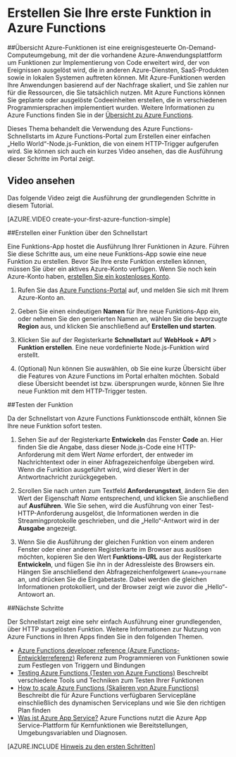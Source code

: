 <properties
   pageTitle="Erstellen Sie Ihre erste Funktion in Azure Functions | Microsoft Azure"
   description="Erstellen Sie erste Funktion in Azure Functions, einer serverlosen Anwendung, in weniger als zwei Minuten."
   services="functions"
   documentationCenter="na"
   authors="ggailey777"
   manager="erikre"
   editor=""
   tags=""
   />

<tags
   ms.service="functions"
   ms.devlang="multiple"
   ms.topic="hero-article"
   ms.tgt_pltfrm="multiple"
   ms.workload="na"
   ms.date="05/05/2016"
   ms.author="glenga"/>

# Erstellen Sie Ihre erste Funktion in Azure Functions

##Übersicht
Azure-Funktionen ist eine ereignisgesteuerte On-Demand-Computeumgebung, mit der die vorhandene Azure-Anwendungsplattform um Funktionen zur Implementierung von Code erweitert wird, der von Ereignissen ausgelöst wird, die in anderen Azure-Diensten, SaaS-Produkten sowie in lokalen Systemen auftreten können. Mit Azure-Funktionen werden Ihre Anwendungen basierend auf der Nachfrage skaliert, und Sie zahlen nur für die Ressourcen, die Sie tatsächlich nutzen. Mit Azure Functions können Sie geplante oder ausgelöste Codeeinheiten erstellen, die in verschiedenen Programmiersprachen implementiert wurden. Weitere Informationen zu Azure Functions finden Sie in der [Übersicht zu Azure Functions](functions-overview.md).

Dieses Thema behandelt die Verwendung des Azure Functions-Schnellstarts im Azure Functions-Portal zum Erstellen einer einfachen „Hello World“-Node.js-Funktion, die von einem HTTP-Trigger aufgerufen wird. Sie können sich auch ein kurzes Video ansehen, das die Ausführung dieser Schritte im Portal zeigt.

## Video ansehen

Das folgende Video zeigt die Ausführung der grundlegenden Schritte in diesem Tutorial.

[AZURE.VIDEO create-your-first-azure-function-simple]

##Erstellen einer Funktion über den Schnellstart

Eine Funktions-App hostet die Ausführung Ihrer Funktionen in Azure. Führen Sie diese Schritte aus, um eine neue Funktions-App sowie eine neue Funktion zu erstellen. Bevor Sie Ihre erste Funktion erstellen können, müssen Sie über ein aktives Azure-Konto verfügen. Wenn Sie noch kein Azure-Konto haben, [erstellen Sie ein kostenloses Konto](https://azure.microsoft.com/free/).

1. Rufen Sie das [Azure Functions-Portal](https://functions.azure.com/signin) auf, und melden Sie sich mit Ihrem Azure-Konto an.

2. Geben Sie einen eindeutigen **Namen** für Ihre neue Funktions-App ein, oder nehmen Sie den generierten Namen an, wählen Sie die bevorzugte **Region** aus, und klicken Sie anschließend auf **Erstellen und starten**.

3. Klicken Sie auf der Registerkarte **Schnellstart** auf **WebHook + API** > **Funktion erstellen**. Eine neue vordefinierte Node.js-Funktion wird erstellt.

4. (Optional) Nun können Sie auswählen, ob Sie eine kurze Übersicht über die Features von Azure Functions im Portal erhalten möchten. Sobald diese Übersicht beendet ist bzw. übersprungen wurde, können Sie Ihre neue Funktion mit dem HTTP-Trigger testen.

##Testen der Funktion

Da der Schnellstart von Azure Functions Funktionscode enthält, können Sie Ihre neue Funktion sofort testen.

1. Sehen Sie auf der Registerkarte **Entwickeln** das Fenster **Code** an. Hier finden Sie die Angabe, dass dieser Node.js-Code eine HTTP-Anforderung mit dem Wert *Name* erfordert, der entweder im Nachrichtentext oder in einer Abfragezeichenfolge übergeben wird. Wenn die Funktion ausgeführt wird, wird dieser Wert in der Antwortnachricht zurückgegeben.

2. Scrollen Sie nach unten zum Textfeld **Anforderungstext**, ändern Sie den Wert der Eigenschaft *Name* entsprechend, und klicken Sie anschließend auf **Ausführen**. Wie Sie sehen, wird die Ausführung von einer Test-HTTP-Anforderung ausgelöst, die Informationen werden in die Streamingprotokolle geschrieben, und die „Hello“-Antwort wird in der **Ausgabe** angezeigt.

3. Wenn Sie die Ausführung der gleichen Funktion von einem anderen Fenster oder einer anderen Registerkarte im Browser aus auslösen möchten, kopieren Sie den Wert **Funktions-URL** aus der Registerkarte **Entwickeln**, und fügen Sie ihn in der Adressleiste des Browsers ein. Hängen Sie anschließend den Abfragezeichenfolgewert `&name=yourname` an, und drücken Sie die Eingabetaste. Dabei werden die gleichen Informationen protokolliert, und der Browser zeigt wie zuvor die „Hello“-Antowort an.

##Nächste Schritte

Der Schnellstart zeigt eine sehr einfach Ausführung einer grundlegenden, über HTTP ausgelösten Funktion. Weitere Informationen zur Nutzung von Azure Functions in Ihren Apps finden Sie in den folgenden Themen.

+ [Azure Functions developer reference (Azure Functions-Entwicklerreferenz)](functions-reference.md) Referenz zum Programmieren von Funktionen sowie zum Festlegen von Triggern und Bindungen
+ [Testing Azure Functions (Testen von Azure Functions)](functions-test-a-function.md) Beschreibt verschiedene Tools und Techniken zum Testen Ihrer Funktionen
+ [How to scale Azure Functions (Skalieren von Azure Functions)](functions-scale.md) Beschreibt die für Azure Functions verfügbaren Servicepläne einschließlich des dynamischen Serviceplans und wie Sie den richtigen Plan finden 
+ [Was ist Azure App Service?](../app-service/app-service-value-prop-what-is.md) Azure Functions nutzt die Azure App Service-Plattform für Kernfunktionen wie Bereitstellungen, Umgebungsvariablen und Diagnosen. 

[AZURE.INCLUDE [Hinweis zu den ersten Schritten](../../includes/functions-get-help.md)]

<!---HONumber=AcomDC_0511_2016-->